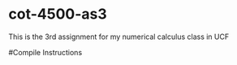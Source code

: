 # cot-4500-as3
This is the 3rd assignment for my numerical calculus class in UCF

#Compile Instructions
